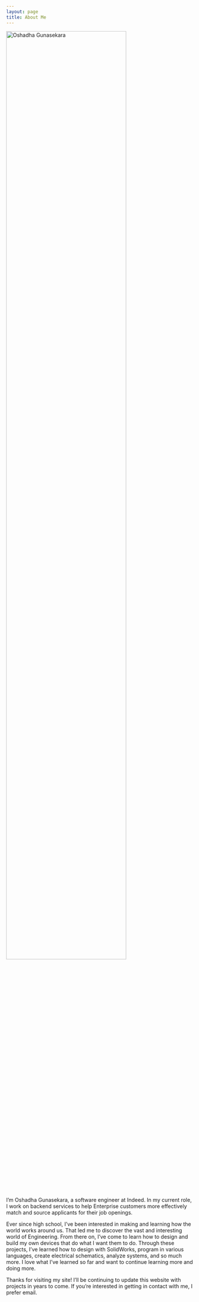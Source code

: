 ```yaml
---
layout: page
title: About Me
---
```


<img src="{{'/assets/images/about.jpg' | relative_url}}" alt="Oshadha Gunasekara" nopin="nopin" style="width: 80%; margin: 0rem auto;"/>

I’m Oshadha Gunasekara, a software engineer at Indeed. In my current role, I work on backend services to help Enterprise customers more effectively match and source applicants for their job openings.

Ever since high school, I’ve been interested in making and learning how the world works around us. That led me to discover the vast and interesting world of Engineering. From there on, I’ve come to learn how to design and build my own devices that do what I want them to do. Through these projects, I’ve learned how to design with SolidWorks, program in various languages, create electrical schematics, analyze systems, and so much more. I love what I’ve learned so far and want to continue learning more and doing more.

Thanks for visiting my site! I’ll be continuing to update this website with projects in years to come. If you’re interested in getting in contact with me, I prefer email.

